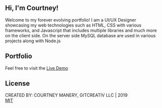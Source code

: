 ## Hi, I'm Courtney!
Welcome to my forever evolving portfolio! I am a UI/UX Designer showcasing my web technologies such as HTML, CSS with various frameworks, and Javascript that includes multiple libraries and much more on the client side. On the server side MySQL database are used in various projects along with Node.js

## Portfolio
Feel free to visit the [Live Demo]( )

## License
CREATED BY: COURTNEY MANERY, GITCREATIV LLC | 2019<br>
[MIT](https://choosealicense.com/licenses/mit/)